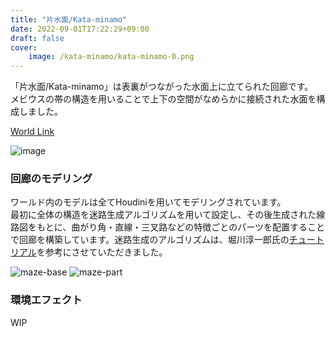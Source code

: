 ```yaml
---
title: "片水面/Kata-minamo"
date: 2022-09-01T17:22:29+09:00
draft: false
cover:
    image: /kata-minamo/kata-minamo-0.png
---
```


「片水面/Kata-minamo」は表裏がつながった水面上に立てられた回廊です。  
メビウスの帯の構造を用いることで上下の空間がなめらかに接続された水面を構成しました。
<!--more-->

[World Link]()

![image](/kata-minamo/kata-minamo-2.png)

### 回廊のモデリング
ワールド内のモデルは全てHoudiniを用いてモデリングされています。  
最初に全体の構造を迷路生成アルゴリズムを用いて設定し、その後生成された線路図をもとに、曲がり角・直線・三叉路などの特徴ごとのパーツを配置することで回廊を構築しています。迷路生成のアルゴリズムは、堀川淳一郎氏の[チュートリアル](https://youtu.be/4Za_ROLNrLo)を参考にさせていただきました。   
<!-- 少数の構成要素を繰り返し使用して外観を構築しているため、ワールドのデータ容量は比較的少量に収まっています。 -->

![maze-base](/kata-minamo/kata-minamo-1.png)
![maze-part](/kata-minamo/kata-minamo-3.png)

### 環境エフェクト
WIP
<!-- ワールドの雰囲気と軽量化の両立を図るために、独自のシェーダーを用いて雨・フォグ・泡などのエフェクトを作成しました。   -->